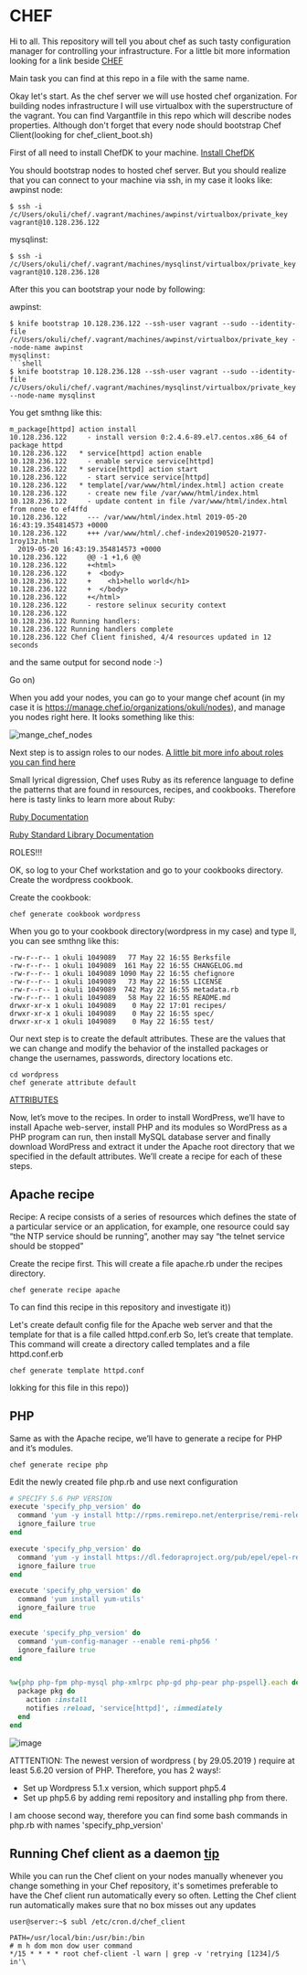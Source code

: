 # CHEF

  Hi to all. This repository will tell you about chef as such tasty configuration manager for controlling your infrastructure. For a little bit more information looking for a link beside     [CHEF](https://docs.chef.io/chef_overview.html "Chef Overview")

  Main task you can find at this repo in a file with the same name.

  Okay let's start. As the chef server we will use hosted chef organization. For building nodes infrastructure I will use virtualbox with the superstructure of the vagrant. You can find Vargantfile in this repo which will describe nodes properties. Although don't forget that every node should bootstrap Chef Client(looking for chef_client_boot.sh)


  First of all need to install ChefDK to your machine. [Install ChefDK](https://docs.chef.io/dk_windows.html "Cheff for Windows")

  You should bootstrap  nodes to hosted chef server. But you should realize that you can connect to your machine via ssh, in my case it looks like:
   awpinst node:
```shell
$ ssh -i /c/Users/okuli/chef/.vagrant/machines/awpinst/virtualbox/private_key vagrant@10.128.236.122
```
   mysqlinst:  

```shell
$ ssh -i /c/Users/okuli/chef/.vagrant/machines/mysqlinst/virtualbox/private_key vagrant@10.128.236.128
```

After this you can bootstrap your node by following:

awpinst:
```shell
$ knife bootstrap 10.128.236.122 --ssh-user vagrant --sudo --identity-file /c/Users/okuli/chef/.vagrant/machines/awpinst/virtualbox/private_key --node-name awpinst 
mysqlinst:
```shell
$ knife bootstrap 10.128.236.128 --ssh-user vagrant --sudo --identity-file /c/Users/okuli/chef/.vagrant/machines/mysqlinst/virtualbox/private_key --node-name mysqlinst 
```


You get smthng like this:

```shell
m_package[httpd] action install
10.128.236.122     - install version 0:2.4.6-89.el7.centos.x86_64 of package httpd
10.128.236.122   * service[httpd] action enable
10.128.236.122     - enable service service[httpd]
10.128.236.122   * service[httpd] action start
10.128.236.122     - start service service[httpd]
10.128.236.122   * template[/var/www/html/index.html] action create
10.128.236.122     - create new file /var/www/html/index.html
10.128.236.122     - update content in file /var/www/html/index.html from none to ef4ffd
10.128.236.122     --- /var/www/html/index.html 2019-05-20 16:43:19.354814573 +0000
10.128.236.122     +++ /var/www/html/.chef-index20190520-21977-1roy13z.html
  2019-05-20 16:43:19.354814573 +0000
10.128.236.122     @@ -1 +1,6 @@
10.128.236.122     +<html>
10.128.236.122     +  <body>
10.128.236.122     +    <h1>hello world</h1>
10.128.236.122     +  </body>
10.128.236.122     +</html>
10.128.236.122     - restore selinux security context
10.128.236.122
10.128.236.122 Running handlers:
10.128.236.122 Running handlers complete
10.128.236.122 Chef Client finished, 4/4 resources updated in 12 seconds
```
and the same output for second node :-)

Go on)

When you add your nodes, you can go to your mange chef acount (in my case it is https://manage.chef.io/organizations/okuli/nodes), and manage you nodes right here. It looks something like this:

![mange_chef_nodes](https://user-images.githubusercontent.com/30426958/58090389-cf6d3c00-7bcf-11e9-8e64-53edc302ded0.png)

Next step is to assign roles to our nodes. [A little bit more info about roles you can find here](https://docs.chef.io/roles.html "roles")

Small lyrical digression, Chef uses Ruby as its reference language to define the patterns that are found in resources, recipes, and cookbooks. Therefore here is tasty links to learn more about Ruby:

[Ruby Documentation](https://www.ruby-lang.org/en/documentation/)

[Ruby Standard Library Documentation](https://ruby-doc.org/stdlib-2.6.3/)


ROLES!!!









OK, so log to your Chef workstation and go to your cookbooks directory. Create the wordpress cookbook.

Create the cookbook:

```shell
chef generate cookbook wordpress
```

When you go to your cookbook directory(wordpress in my case) and type ll, you can see smthng like this:

```shell
-rw-r--r-- 1 okuli 1049089   77 May 22 16:55 Berksfile
-rw-r--r-- 1 okuli 1049089  161 May 22 16:55 CHANGELOG.md
-rw-r--r-- 1 okuli 1049089 1090 May 22 16:55 chefignore
-rw-r--r-- 1 okuli 1049089   73 May 22 16:55 LICENSE
-rw-r--r-- 1 okuli 1049089  742 May 22 16:55 metadata.rb
-rw-r--r-- 1 okuli 1049089   58 May 22 16:55 README.md
drwxr-xr-x 1 okuli 1049089    0 May 22 17:01 recipes/
drwxr-xr-x 1 okuli 1049089    0 May 22 16:55 spec/
drwxr-xr-x 1 okuli 1049089    0 May 22 16:55 test/
```

Our next step is to create the default attributes. These are the values that we can change and modify the behavior of the installed packages or change the usernames, passwords, directory locations etc.

```shell
cd wordpress
chef generate attribute default
```

[ATTRIBUTES](https://docs.chef.io/attributes.html)


Now, let’s move to the recipes. In order to install WordPress, we’ll have to install Apache web-server, install PHP and its modules so WordPress as a PHP program can run, then install MySQL database server and finally download WordPress and extract it under the Apache root directory that we specified in the default attributes. We’ll create a recipe for each of these steps.

## Apache recipe
Recipe:
A recipe consists of a series of resources which defines the state of a particular service or an application, for example, one resource could say “the NTP service should be running”, another may say “the telnet service should be stopped”

Create the recipe first. This will create a file apache.rb under the recipes directory.

```shell
chef generate recipe apache
```
To can find this recipe in this repository and investigate it))


Let's create default config file for the Apache web server and that the template for that is a file called httpd.conf.erb
So, let’s create that template. This command will create a directory called templates and a file httpd.conf.erb
```shell
chef generate template httpd.conf
```
lokking for this file in this repo))

## PHP
Same as with the Apache recipe, we’ll have to generate a recipe for PHP and it’s modules.

```shell
chef generate recipe php
```
Edit the newly created file php.rb and use next configuration

```ruby
# SPECIFY 5.6 PHP VERSION
execute 'specify_php_version' do
  command 'yum -y install http://rpms.remirepo.net/enterprise/remi-release-7.rpm'
  ignore_failure true
end

execute 'specify_php_version' do
  command 'yum -y install https://dl.fedoraproject.org/pub/epel/epel-release-latest-7.noarch.rpm'
  ignore_failure true
end

execute 'specify_php_version' do
  command 'yum install yum-utils'
  ignore_failure true
end

execute 'specify_php_version' do
  command 'yum-config-manager --enable remi-php56 '
  ignore_failure true
end


%w{php php-fpm php-mysql php-xmlrpc php-gd php-pear php-pspell}.each do |pkg|
  package pkg do
    action :install
    notifies :reload, 'service[httpd]', :immediately
  end
end
```
![image](https://user-images.githubusercontent.com/30426958/58631014-d855c000-82e9-11e9-985b-d6119baf318d.png)

ATTTENTION: The newest version of wordpress ( by 29.05.2019 ) require at least 5.6.20 version of PHP. Therefore, you has 2 ways!:
* Set up Wordpress 5.1.x version, which support php5.4
* Set up php5.6 by adding remi repository and installing php from there.

I am choose second way, therefore you can find some bash commands in php.rb with names 'specify_php_version'





## Running Chef client as a daemon    [tip](https://subscription.packtpub.com/book/networking_and_servers/9781785287947/1/ch01lvl1sec25/running-chef-client-as-a-daemon)

While you can run the Chef client on your nodes manually whenever you change something in your Chef repository, it's sometimes preferable to have the Chef client run automatically every so often. Letting the Chef client run automatically makes sure that no box misses out any updates

```shell
user@server:~$ subl /etc/cron.d/chef_client
```

```shell
PATH=/usr/local/bin:/usr/bin:/bin
# m h dom mon dow user command
*/15 * * * * root chef-client -l warn | grep -v 'retrying [1234]/5 in'\
```
